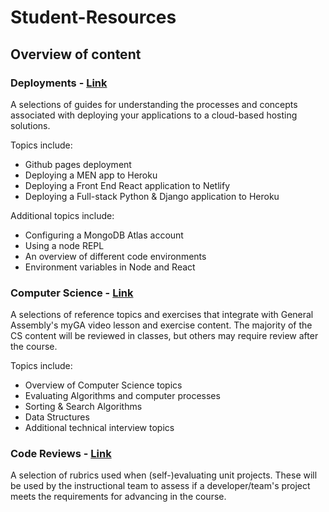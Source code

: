# Student-Resources

## Overview of content

### Deployments - [Link](./deployments/README.md)
A selections of guides for understanding the processes and concepts associated with deploying your applications to a cloud-based hosting solutions. 

Topics include:
- Github pages deployment
- Deploying a MEN app to Heroku
- Deploying a Front End React application to Netlify
- Deploying a Full-stack Python & Django application to Heroku

Additional topics include:
- Configuring a MongoDB Atlas account
- Using a node REPL
- An overview of different code environments
- Environment variables in Node and React

### Computer Science - [Link](./computer-science/README.md)
A selections of reference topics and exercises that integrate with General Assembly's myGA video lesson and exercise content. The majority of the CS content will be reviewed in classes, but others may require review after the course.

Topics include:
- Overview of Computer Science topics
- Evaluating Algorithms and computer processes 
- Sorting & Search Algorithms
- Data Structures
- Additional technical interview topics

### Code Reviews  - [Link](./code_reviews/README.md)
A selection of rubrics used when (self-)evaluating unit projects. These will be used by the instructional team to assess if a developer/team's project meets the requirements for advancing in the course. 